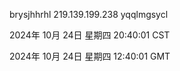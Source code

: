brysjhhrhl 219.139.199.238 yqqlmgsycl

2024年 10月 24日 星期四 20:40:01 CST

2024年 10月 24日 星期四 12:40:01 GMT

